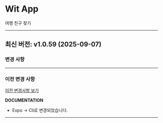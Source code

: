 # Wit App

여행 친구 찾기

---

## 최신 버전: v1.0.59 (2025-09-07)

### 변경 사항

---

### 이전 변경 사항

[이전 변경사항 보기](PREVIOUS_CHANGES.md)

**DOCUMENTATION**

- Expo -> Cli로 변경되었습니다.

---

<!-- 자동 생성된 README (카테고리 한국어 변환) -->

